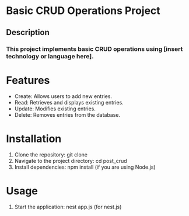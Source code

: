 # Basic CRUD Operations Project
## Description
### This project implements basic CRUD operations using [insert technology or language here].
# Features
- Create: Allows users to add new entries.
- Read: Retrieves and displays existing entries.
- Update: Modifies existing entries.
- Delete: Removes entries from the database.
# Installation
1. Clone the repository:
   git clone <repository-url>
2. Navigate to the project directory:
   cd post_crud
3. Install dependencies:
   npm install   (if you are using Node.js)
# Usage
1. Start the application:
   nest app.js   (for nest.js)
